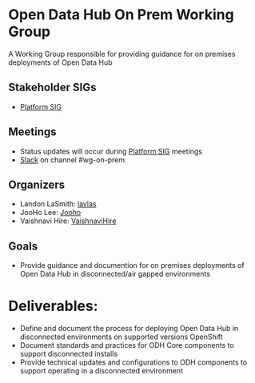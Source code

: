 # Open Data Hub On Prem Working Group

A Working Group responsible for providing guidance for on premises deployments of Open Data Hub

## Stakeholder SIGs
* [Platform SIG](/sig-platform)

## Meetings
* Status updates will occur during [Platform SIG](sig-platform) meetings
* [Slack](https://join.slack.com/t/odh-io/shared_invite/zt-13hp18gxj-Yb34PfQyP9GDmKMU7AkVYw) on channel #wg-on-prem

## Organizers
* Landon LaSmith: [lavlas](https://github.com/lavlas)
* JooHo Lee: [Jooho](https://github.com/Jooho)
* Vaishnavi Hire: [VaishnaviHire](https://github.com/VaishnaviHire)

## Goals
* Provide guidance and documention for on premises deployments of Open Data Hub in disconnected/air gapped environments


# Deliverables:
* Define and document the process for deploying Open Data Hub in disconnected environments on supported versions OpenShift
* Document standards and practices for ODH Core components to support disconnected installs
* Provide technical updates and configurations to ODH components to support operating in a disconnected environment

